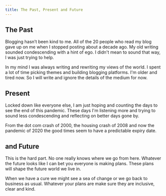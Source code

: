```yaml
---
title: The Past, Present and Future
---
```


## The Past

Blogging hasn’t been kind to me. All of the 20 people who read my blog gave up on me when I stopped posting about a decade ago. My old writing sounded condescending with a hint of ego. I didn't mean to sound that way, I was just trying to help.

In my mind I was always writing and rewriting my views of the world. I spent a lot of time picking themes and building blogging platforms. I'm older and tired now. So I will write and ignore the details of the medium for now.

## Present

Locked down like everyone else, I am just hoping and counting the days to see the end of this pandemic. These days I'm listening more and trying to sound less condescending and reflecting on better days gone by.

From the dot com crash of 2000, the housing crash of 2008 and now the pandemic of 2020 the good times seem to have a predictable expiry date.

## and Future

This is the hard part. No one really knows where we go from here. Whatever the future looks like I can bet you everyone is making plans. These plans will shape the future world we live in.

When we have a cure we might see a sea of change or we go back to business as usual. Whatever your plans are make sure they are inclusive, clear and kind.
